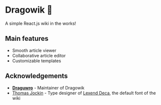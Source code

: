 # Dragowik 🐲

A simple React.js wiki in the works!

## Main features
- Smooth article viewer
- Collaborative article editor
- Customizable templates

## Acknowledgements
- [**Draguwro**](https://twitter.com/Draguwro) - Maintainer of Dragowik
- [Thomas Jockin](http://thomasjockin.com) - Type designer of [Lexend Deca](https://github.com/ThomasJockin/lexend), the default font of the wiki
